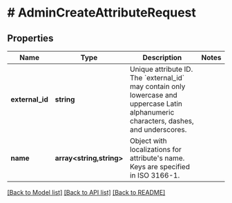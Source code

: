 # # AdminCreateAttributeRequest

## Properties

Name | Type | Description | Notes
------------ | ------------- | ------------- | -------------
**external_id** | **string** | Unique attribute ID. The &#x60;external_id&#x60; may contain only lowercase and uppercase Latin alphanumeric characters, dashes, and underscores. |
**name** | **array<string,string>** | Object with localizations for attribute&#39;s name. Keys are specified in ISO 3166-1. |

[[Back to Model list]](../../README.md#models) [[Back to API list]](../../README.md#endpoints) [[Back to README]](../../README.md)
